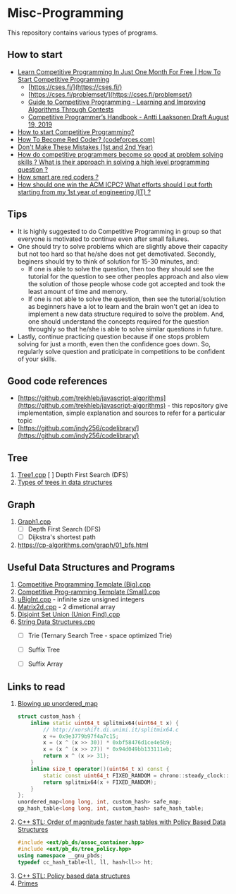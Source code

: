 # Misc-Programming
This repository contains various types of programs.


## How to start
- [Learn Competitive Programming In Just One Month For Free | How To Start Competitive Programming](https://youtu.be/cepkYAI1JgM)
    * [https://cses.fi/](https://cses.fi/)
    * [https://cses.fi/problemset/](https://cses.fi/problemset/)
    * [Guide to Competitive Programming - Learning and Improving Algorithms Through Contests](https://link.springer.com/content/pdf/10.1007%2F978-3-319-72547-5.pdf)
    * [Competitive Programmer’s Handbook - Antti Laaksonen Draft August 19, 2019](https://github.com/pllk/cphb/blob/f269ae391910742788ac0d6626df1e221281f191/book.pdf)
- [How to start Competitive Programming?](https://youtu.be/xAeiXy8-9Y8)
- [How To Become Red Coder? (codeforces.com)](https://youtu.be/y7169jEvb-Y)
- [Don't Make These Mistakes (1st and 2nd Year)](https://youtu.be/-_gRnYmWkCE)
- [How do competitive programmers become so good at problem solving skills ? What is their approach in solving a high level programming question ?](https://www.quora.com/How-do-competitive-programmers-become-so-good-at-problem-solving-skills-what-is-their-approach-in-solving-a-high-level-programming-question)
- [How smart are red coders ?](https://www.quora.com/How-smart-are-the-red-coders-on-TopCoder)
- [How should one win the ACM ICPC? What efforts should I put forth starting from my 1st year of engineering (IT) ?](https://www.quora.com/How-should-one-win-the-ACM-ICPC-What-efforts-should-I-put-forth-starting-from-my-1st-year-of-engineering-IT/answer/Ana-Echavarria)


## Tips
- It is highly suggested to do Competitive Programming in group so that everyone is motivated to continue even after small failures.
- One should try to solve problems which are slightly above their capacity but not too hard so that he/she does not get demotivated. Secondly, beginers should try to think of solution for 15-30 minutes, and:
    * If one is able to solve the question, then too they should see the tutorial for the question to see other peoples approach and also view the solution of those people whose code got accepted and took the least amount of time and memory.
    * If one is not able to solve the question, then see the tutorial/solution as beginners have a lot to learn and the brain won't get an idea to implement a new data structure required to solve the problem. And, one should understand the concepts required for the question throughly so that he/she is able to solve similar questions in future.
- Lastly, continue practicing question because if one stops problem solving for just a month, even then the confidence goes down. So, regularly solve question and praticipate in competitions to be confident of your skills.


## Good code references
- [https://github.com/trekhleb/javascript-algorithms](https://github.com/trekhleb/javascript-algorithms) - this repository give implementation, simple explanation and sources to refer for a particular topic
- [https://github.com/indy256/codelibrary/](https://github.com/indy256/codelibrary/)


## Tree
1. [Tree1.cpp](Tree1.cpp)
    [ ] Depth First Search (DFS)
2. [Types of trees in data structures](https://www.quora.com/What-are-the-types-of-trees-in-data-structures)


## Graph
1. [Graph1.cpp](Graph1.cpp)
    * [ ] Depth First Search (DFS)
    * [ ] Dijkstra's shortest path
2. [https://cp\-algorithms.com/graph/01\_bfs.html](https://cp-algorithms.com/graph/01_bfs.html)


## Useful Data Structures and Programs
1. [Competitive Programming Template (Big).cpp](Competitive%20Programming%20Template%20(Big).cpp)
2. [Competitive Prog-ramming Template (Small).cpp](Competitive%20Programming%20Template%20(Small).cpp)
3. [uBigInt.cpp](uBigInt.cpp) - infinite size unsigned integers
4. [Matrix2d.cpp](Matrix2d.cpp) - 2 dimetional array
5. [Disjoint Set Union (Union Find).cpp](Disjoint%20Set%20Union%20(Union%20Find).cpp)
6. [String Data Structures.cpp](String%20Data%20Structures.cpp)
    * [ ] Trie (Ternary Search Tree - space optimized Trie)
    * [ ] Suffix Tree
    * [ ] Suffix Array


## Links to read
1. [Blowing up unordered_map](https://codeforces.com/blog/entry/62393)
   ```cpp
   struct custom_hash {
       inline static uint64_t splitmix64(uint64_t x) {
           // http://xorshift.di.unimi.it/splitmix64.c
           x += 0x9e3779b97f4a7c15;
           x = (x ^ (x >> 30)) * 0xbf58476d1ce4e5b9;
           x = (x ^ (x >> 27)) * 0x94d049bb133111eb;
           return x ^ (x >> 31);
       }   
       inline size_t operator()(uint64_t x) const {
           static const uint64_t FIXED_RANDOM = chrono::steady_clock::now().time_since_epoch().count();
           return splitmix64(x + FIXED_RANDOM);
       }
   };
   unordered_map<long long, int, custom_hash> safe_map;
   gp_hash_table<long long, int, custom_hash> safe_hash_table;
   ```
2. [C++ STL: Order of magnitude faster hash tables with Policy Based Data Structures](https://codeforces.com/blog/entry/60737?#comment-446357)
   ```cpp
   #include <ext/pb_ds/assoc_container.hpp>
   #include <ext/pb_ds/tree_policy.hpp>
   using namespace __gnu_pbds;
   typedef cc_hash_table<ll, ll, hash<ll>> ht;
   ```
3. [C++ STL: Policy based data structures](https://codeforces.com/blog/entry/11080)
4. [Primes](https://github.com/going-digital/Prime64)
